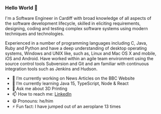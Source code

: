 ### Hello World 👋

I'm a Software Engineer in Cardiff with broad knowledge of all aspects of the software development lifecycle, skilled in eliciting requirements, designing, coding and testing complex software systems using modern techniques and technologies.

Experienced in a number of programming languages including C, Java, Ruby and Python and have a deep understanding of desktop operating systems, Windows and UNIX like, such as, Linux and Mac OS X and mobile, iOS and Android. Have worked within an agile team environment using the source control tools Subversion and Git and am familiar with continuous integration tools such as Jenkins and Hudson.

- 🔭 I’m currently working on News Articles on the BBC Website
- 🌱 I’m currently learning Java 15, TypeScript, Node & React
- 💬 Ask me about 3D Printing
- 📫 How to reach me: [LinkedIn](https://www.linkedin.com/in/mikepaulthomas/)
- 😄 Pronouns: he/him
- ⚡ Fun fact: I have jumped out of an aeroplane 13 times

<!--
**mikepthomas/mikepthomas** is a ✨ _special_ ✨ repository because its `README.md` (this file) appears on your GitHub profile.

Here are some ideas to get you started:

- 🔭 I’m currently working on ...
- 🌱 I’m currently learning ...
- 👯 I’m looking to collaborate on ...
- 🤔 I’m looking for help with ...
- 💬 Ask me about ...
- 📫 How to reach me: ...
- 😄 Pronouns: ...
- ⚡ Fun fact: ...
-->
